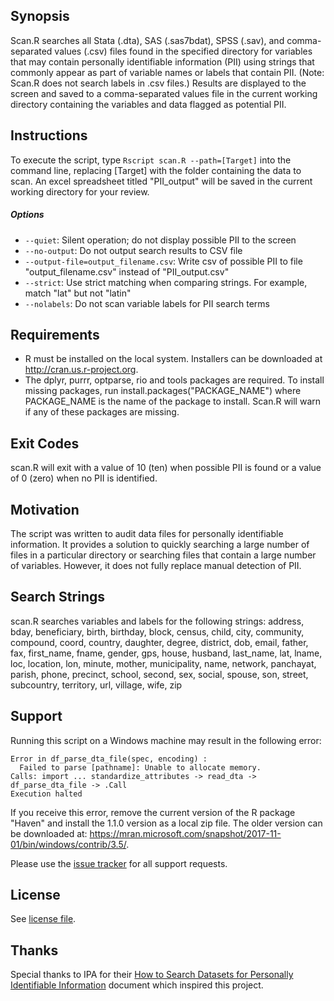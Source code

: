 ## Synopsis

Scan.R searches all Stata (.dta), SAS (.sas7bdat), SPSS (.sav), and comma-separated values (.csv) files found in the specified directory for variables that may contain personally identifiable information (PII) using strings that commonly appear as part of variable names or labels that contain PII. (Note: Scan.R does not search labels in .csv files.) Results are displayed to the screen and saved to a comma-separated values file in the current working directory containing the variables and data flagged as potential PII.

## Instructions

To execute the script, type `Rscript scan.R --path=[Target]` into the command line, replacing [Target] with the folder containing the data to scan. An excel spreadsheet titled "PII_output" will be saved in the current working directory for your review.

##### Options
* `--quiet`: Silent operation; do not display possible PII to the screen
* `--no-output`: Do not output search results to CSV file
* `--output-file=output_filename.csv`: Write csv of possible PII to file "output_filename.csv" instead of "PII_output.csv"
* `--strict`: Use strict matching when comparing strings. For example, match "lat" but not "latin"
* `--nolabels`: Do not scan variable labels for PII search terms

## Requirements

* R must be installed on the local system. Installers can be downloaded at http://cran.us.r-project.org.
* The dplyr, purrr, optparse, rio and tools packages are required. To install missing packages, run install.packages("PACKAGE_NAME") where PACKAGE_NAME is the name of the package to install. Scan.R will warn if any of these packages are missing.

## Exit Codes
scan.R will exit with a value of 10 (ten) when possible PII is found or a value of 0 (zero) when no PII is identified.

## Motivation

The script was written to audit data files for personally identifiable information. It provides a solution to quickly searching a large number of files in a particular directory or searching files that contain a large number of variables. However, it does not fully replace manual detection of PII.

## Search Strings

scan.R searches variables and labels for the following strings:
 address, bday, beneficiary, birth, birthday, block, census, child, city, community, compound, coord, country, daughter, degree, district, dob, email, father, fax, first_name, fname, gender, gps, house, husband, last_name, lat, lname, loc, location, lon, minute, mother, municipality, name, network, panchayat, parish, phone, precinct, school, second, sex, social, spouse, son, street, subcountry, territory, url, village, wife, zip
 
 

## Support

Running this script on a Windows machine may result in the following error:
~~~~
Error in df_parse_dta_file(spec, encoding) :
  Failed to parse [pathname]: Unable to allocate memory.
Calls: import ... standardize_attributes -> read_dta -> df_parse_dta_file -> .Call
Execution halted
~~~~

If you receive this error, remove the current version of the R package "Haven" and install the 1.1.0 version as a local zip file. The older version can be downloaded at: https://mran.microsoft.com/snapshot/2017-11-01/bin/windows/contrib/3.5/.

Please use the [issue tracker](https://github.com/J-PAL/PII-Scan/issues) for all support requests.

## License

See [license file](LICENSE.txt).

## Thanks
Special thanks to IPA for their [How to Search Datasets for Personally Identifiable Information](http://www.poverty-action.org/sites/default/files/Guideline_How-to-Search-Datasets-for-PII.pdf) document which inspired this project.
